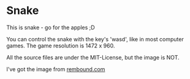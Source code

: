 # Snake
This is snake - go for the apples ;D

You can control the snake with the key's 'wasd', like in most computer games.
The game resolution is 1472 x 960.

All the source files are under the MIT-License, but the image is NOT.

I've got the image from [rembound.com](https://rembound.com/articles/creating-a-snake-game-tutorial-with-html5)
